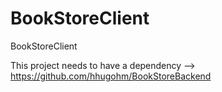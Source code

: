 # BookStoreClient
BookStoreClient

This project needs to have a dependency  --> https://github.com/hhugohm/BookStoreBackend
